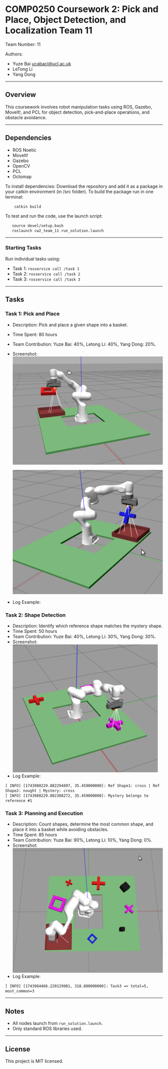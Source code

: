 # COMP0250 Coursework 2: Pick and Place, Object Detection, and Localization Team 11

Team Number: 11

Authors:
- Yuze Bai ucabaci@ucl.ac.uk 
- LeTong Li 
- Yang Dong

---

## Overview
This coursework involves robot manipulation tasks using ROS, Gazebo, MoveIt!, and PCL for object detection, pick-and-place operations, and obstacle avoidance.

---

## Dependencies

- ROS Noetic
- MoveIt!
- Gazebo
- OpenCV
- PCL
- Octomap

To install dependencies:
Download the repository and add it as a package in your catkin environment (in /src folder). To build the package run in one terminal:

```console
    catkin build
```

To test and run the code, use the launch script:
```console
   source devel/setup.bash
   roslaunch cw2_team_11 run_solution.launch
```
---

### Starting Tasks
Run individual tasks using:
- Task 1: `rosservice call /task 1`
- Task 2: `rosservice call /task 2`
- Task 3: `rosservice call /task 3`

---

## Tasks

### Task 1: Pick and Place
- Description: Pick and place a given shape into a basket.
- Time Spent:  80 hours
- Team Contribution: Yuze Bai: 40%, Letong Li: 40%, Yang Dong: 20%.
- Screenshot: 
    ![Alt Text](cw2_team_11/cw2_figures/task_1_nought.png "Task 1 Nought Shaped Object")

    ![Alt Text](cw2_team_11/cw2_figures/task_1_cross.png "Task 1 Cross Shaped Object")
- Log Example:




### Task 2: Shape Detection
- Description: Identify which reference shape matches the mystery shape.
- Time Spent: 50 hours
- Team Contribution: Yuze Bai: 40%, Letong Li: 30%, Yang Dong: 30%.
- Screenshot: ![Alt Text](cw2_team_11/cw2_figures/task_2.png "Task 1 Cross Shaped Object")
- Log Example:

```console
[ INFO] [1743980229.802294897, 35.459000000]: Ref Shape1: cross | Ref Shape2: nought | Mystery: cross
[ INFO] [1743980229.802308272, 35.459000000]: Mystery belongs to reference #1
```





### Task 3: Planning and Execution
- Description: Count shapes, determine the most common shape, and place it into a basket while avoiding obstacles.
- Time Spent: 85 hours
- Team Contribution: Yuze Bai: 90%, Letong Li: 10%, Yang Dong: 0%.
- Screenshot: ![Alt Text](cw2_team_11/cw2_figures/task_3.png "Task 1 Cross Shaped Object")
- Log Example:
```console
[ INFO] [1743984466.220129901, 318.880000000]: Task3 => total=5, most_common=3
```
---

## Notes
- All nodes launch from `run_solution.launch`.
- Only standard ROS libraries used.

---

## License
This project is MIT licensed.

